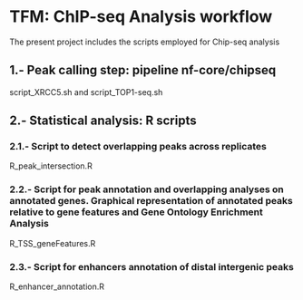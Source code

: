 # TFM: ChIP-seq Analysis workflow

The present project includes the scripts employed for Chip-seq analysis

## 1.- Peak calling step: pipeline nf-core/chipseq
script_XRCC5.sh and script_TOP1-seq.sh
    
## 2.- Statistical analysis: R scripts
### 2.1.- Script to detect overlapping peaks across replicates 
R_peak_intersection.R

### 2.2.- Script for peak annotation and overlapping analyses on annotated genes. Graphical representation of annotated peaks relative to gene features and Gene Ontology Enrichment Analysis   
R_TSS_geneFeatures.R

### 2.3.- Script for enhancers annotation of distal intergenic peaks
R_enhancer_annotation.R

    
